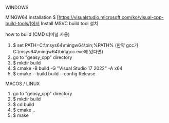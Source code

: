 WINDOWS

MINGW64 installation
$ [https://visualstudio.microsoft.com/ko/visual-cpp-build-tools/]에서 Install MSVC build tool 설치

how to build (CMD 터미널 사용) 

1. $ set PATH=C:\msys64\mingw64\bin;%PATH% (만약 gcc가 C:\msys64\mingw64\bin\gcc.exe에 있다면)
2. go to "geasy_cpp" directory
3. $ mkdir build
4. $ cmake -B build -G "Visual Studio 17 2022" -A x64
5. $ cmake --build build --config Release


MACOS / LINUX
1. go to "geasy_cpp" directory
2. $ mkdir build
3. $ cd build
3. $ cmake .. 
4. $ make